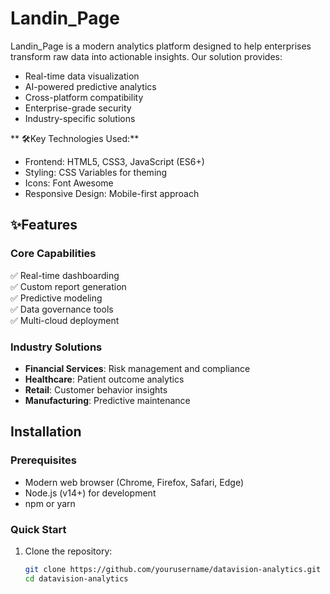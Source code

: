 # Landin_Page

Landin_Page is a modern analytics platform designed to help enterprises transform raw data into actionable insights. Our solution provides:

- Real-time data visualization
- AI-powered predictive analytics
- Cross-platform compatibility
- Enterprise-grade security
- Industry-specific solutions

** 🛠️Key Technologies Used:**
- Frontend: HTML5, CSS3, JavaScript (ES6+)
- Styling: CSS Variables for theming
- Icons: Font Awesome
- Responsive Design: Mobile-first approach

## ✨Features

### Core Capabilities
✅ Real-time dashboarding  
✅ Custom report generation  
✅ Predictive modeling  
✅ Data governance tools  
✅ Multi-cloud deployment  

### Industry Solutions
- **Financial Services**: Risk management and compliance
- **Healthcare**: Patient outcome analytics
- **Retail**: Customer behavior insights
- **Manufacturing**: Predictive maintenance


## Installation

### Prerequisites
- Modern web browser (Chrome, Firefox, Safari, Edge)
- Node.js (v14+) for development
- npm or yarn

### Quick Start
1. Clone the repository:
   ```bash
   git clone https://github.com/yourusername/datavision-analytics.git
   cd datavision-analytics
   

